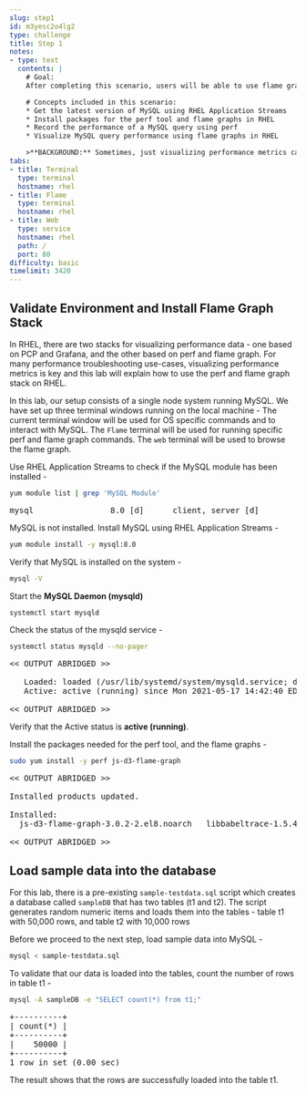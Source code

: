 ```yaml
---
slug: step1
id: m3yesc2o4lg2
type: challenge
title: Step 1
notes:
- type: text
  contents: |
    # Goal:
    After completing this scenario, users will be able to use flame graphs to visualize CPU performance data in the context of running a SQL query using MySQL

    # Concepts included in this scenario:
    * Get the latest version of MySQL using RHEL Application Streams
    * Install packages for the perf tool and flame graphs in RHEL
    * Record the performance of a MySQL query using perf
    * Visualize MySQL query performance using flame graphs in RHEL

    >**BACKGROUND:** Sometimes, just visualizing performance metrics can make it super easy to quickly identify a performance issue. Flame Graphs are a way of visualizing this performance data, and we’ll show you how to get started using flame graphs on Red Hat Enterprise Linux to collect and analyze data to solve your performance mysteries. In this example, we will be generating flame graphs in the context of the latest App Streams version of MySQL in RHEL.
tabs:
- title: Terminal
  type: terminal
  hostname: rhel
- title: Flame
  type: terminal
  hostname: rhel
- title: Web
  type: service
  hostname: rhel
  path: /
  port: 80
difficulty: basic
timelimit: 3420
---
```

## Validate Environment and Install Flame Graph Stack

In RHEL, there are two stacks for visualizing performance data - one based on PCP and Grafana, and the other based on perf and flame graph. For many performance troubleshooting use-cases, visualizing performance metrics is key and this lab will explain how to use the perf and flame graph stack on RHEL.

In this lab, our setup consists of a single node system running MySQL. We have set up three terminal windows running on the local machine - The current terminal window will be used for OS specific commands and to interact with MySQL. The `Flame` terminal will be used for running specific perf and flame graph commands. The `web` terminal will be used to browse the flame graph.

Use RHEL Application Streams to check if the MySQL module has been installed -

```bash
yum module list | grep 'MySQL Module'
```

<pre class="file">
mysql                8.0 [d]      client, server [d]                       MySQL Module
</pre>

MySQL is not installed. Install MySQL using RHEL Application Streams -

```bash
yum module install -y mysql:8.0
```

Verify that MySQL is installed on the system -

```bash
mysql -V
```

Start the __MySQL Daemon (mysqld)__

```bash
systemctl start mysqld
```

Check the status of the mysqld service -

```bash
systemctl status mysqld --no-pager
```

<pre class="file">
<< OUTPUT ABRIDGED >>

   Loaded: loaded (/usr/lib/systemd/system/mysqld.service; disabled; vendor preset: disabled)
   Active: active (running) since Mon 2021-05-17 14:42:40 EDT; 6s ago

<< OUTPUT ABRIDGED >>
</pre>

Verify that the Active status is __active (running)__.

Install the packages needed for the perf tool, and the flame graphs -

```bash
sudo yum install -y perf js-d3-flame-graph
```

<pre class="file">
<< OUTPUT ABRIDGED >>

Installed products updated.

Installed:
  js-d3-flame-graph-3.0.2-2.el8.noarch   libbabeltrace-1.5.4-3.el8.x86_64   libbpf-0.0.8-4.el8.x86_64   perf-4.18.0-240.22.1.el8_3.x86_64

<< OUTPUT ABRIDGED >>
</pre>

## Load sample data into the database
For this lab, there is a pre-existing `sample-testdata.sql` script which creates a database called `sampleDB` that has two tables (t1 and t2). The script generates random numeric items and loads them into the tables - table t1 with 50,000 rows, and table t2 with 10,000 rows

Before we proceed to the next step, load sample data into MySQL -

```bash
mysql < sample-testdata.sql
```

To validate that our data is loaded into the tables, count the number of rows in table t1 -

```bash
mysql -A sampleDB -e "SELECT count(*) from t1;"
```

<pre class="file">
+----------+
| count(*) |
+----------+
|    50000 |
+----------+
1 row in set (0.00 sec)
</pre>

The result shows that the rows are successfully loaded into the table t1.
